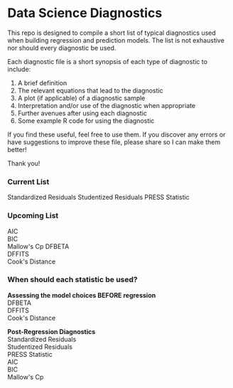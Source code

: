 # Data Science Diagnostics

This repo is designed to compile a short list of typical diagnostics used when building regression and prediction models. The list is not exhaustive nor should every diagnostic be used.  

Each diagnostic file is a short synopsis of each type of diagnostic to include:  
1. A brief definition  
2. The relevant equations that lead to the diagnostic  
3. A plot (if applicable) of a diagnostic sample  
4. Interpretation and/or use of the diagnostic when appropriate  
5. Further avenues after using each diagnostic  
6. Some example R code for using the diagnostic  

If you find these useful, feel free to use them. If you discover any errors or have suggestions to improve these file, please share so I can make them better!

Thank you!

### Current List
Standardized Residuals
Studentized Residuals
PRESS Statistic

### Upcoming List
AIC  
BIC  
Mallow's Cp 
DFBETA  
DFFITS  
Cook's Distance  

### When should each statistic be used?
**Assessing the model choices BEFORE regression**  
DFBETA  
DFFITS  
Cook's Distance 

**Post-Regression Diagnostics**  
Standardized Residuals  
Studentized Residuals  
PRESS Statistic  
AIC  
BIC  
Mallow's Cp
